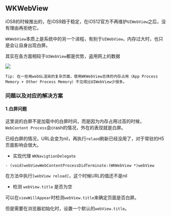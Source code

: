 ## WKWebView

iOS8的时候推出的，在iOS9趋于稳定，在iOS12官方不再维护`UIWebView`之后，没有理由再拒绝它。

`WKWebView`本质上是系统中的另一个进程，有别于`UIWebView`，内存过大时，也只是会让自身出现白屏。

其实在各方面相较于`UIWebView`都是优势，盗用网上的数据

![](https://tva1.sinaimg.cn/large/00831rSTgy1gcgjvn1yfzj30yf0u00ya.jpg)

	Tip: 在一些用webGL渲染的复杂页面，使用WKWebView总体的内存占用（App Process Memory + Other Process Memory）不见得比UIWebView少很多。
	
### 问题以及对应的解决方案

#### 1.白屏问题

这里说的白屏不是加载中的白屏时间，而是因为内存占用过高的时候，`WebContent Process`会crash的情况，外在的表现就是白屏。

已经白屏的情况，URL会变为nil，再执行`relaod`刷新已经没用了，对于常驻的H5页面影响会很大。

* 实现代理 `WKNavigtionDelegate `

`- (void)webViewWebContentProcessDidTerminate:(WKWebView *)webView`

在方法中执行`[webView reload]`，这个时候URL的值还不是nil

* 检测 `webView.title` 是否为空

可以在`viewWillAppear`时检测`webView.title`来确定页面是否白屏。

但是需要在浏览器初始化时，设置一个默认的`webView.title`。






